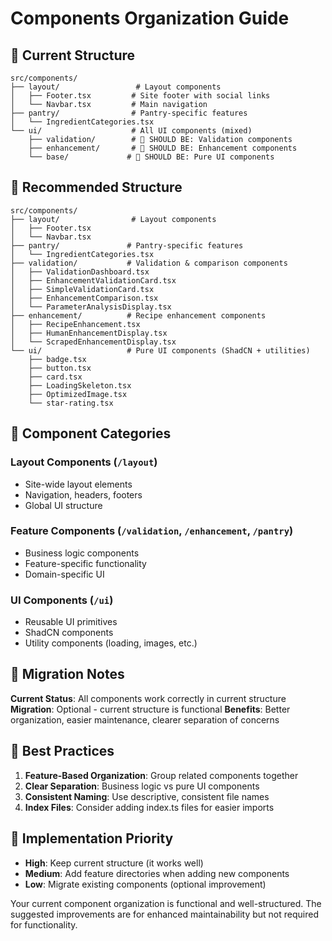 # Components Organization Guide

## 📁 **Current Structure**

```
src/components/
├── layout/                 # Layout components
│   ├── Footer.tsx         # Site footer with social links
│   └── Navbar.tsx         # Main navigation
├── pantry/                # Pantry-specific features
│   └── IngredientCategories.tsx
└── ui/                    # All UI components (mixed)
    ├── validation/        # 🎯 SHOULD BE: Validation components
    ├── enhancement/       # 🎯 SHOULD BE: Enhancement components  
    └── base/             # 🎯 SHOULD BE: Pure UI components
```

## 🎯 **Recommended Structure**

```
src/components/
├── layout/                # Layout components
│   ├── Footer.tsx
│   └── Navbar.tsx
├── pantry/               # Pantry-specific features
│   └── IngredientCategories.tsx
├── validation/           # Validation & comparison components
│   ├── ValidationDashboard.tsx
│   ├── EnhancementValidationCard.tsx
│   ├── SimpleValidationCard.tsx
│   ├── EnhancementComparison.tsx
│   └── ParameterAnalysisDisplay.tsx
├── enhancement/          # Recipe enhancement components
│   ├── RecipeEnhancement.tsx
│   ├── HumanEnhancementDisplay.tsx
│   └── ScrapedEnhancementDisplay.tsx
└── ui/                   # Pure UI components (ShadCN + utilities)
    ├── badge.tsx
    ├── button.tsx
    ├── card.tsx
    ├── LoadingSkeleton.tsx
    ├── OptimizedImage.tsx
    └── star-rating.tsx
```

## 🔧 **Component Categories**

### **Layout Components** (`/layout`)
- Site-wide layout elements
- Navigation, headers, footers
- Global UI structure

### **Feature Components** (`/validation`, `/enhancement`, `/pantry`)
- Business logic components
- Feature-specific functionality
- Domain-specific UI

### **UI Components** (`/ui`)
- Reusable UI primitives
- ShadCN components
- Utility components (loading, images, etc.)

## 📝 **Migration Notes**

**Current Status**: All components work correctly in current structure
**Migration**: Optional - current structure is functional
**Benefits**: Better organization, easier maintenance, clearer separation of concerns

## 🎯 **Best Practices**

1. **Feature-Based Organization**: Group related components together
2. **Clear Separation**: Business logic vs pure UI components
3. **Consistent Naming**: Use descriptive, consistent file names
4. **Index Files**: Consider adding index.ts files for easier imports

## 🚀 **Implementation Priority**

- **High**: Keep current structure (it works well)
- **Medium**: Add feature directories when adding new components
- **Low**: Migrate existing components (optional improvement)

Your current component organization is functional and well-structured. The suggested improvements are for enhanced maintainability but not required for functionality.